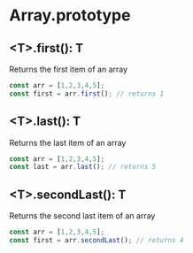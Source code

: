 # Array.prototype

## &lt;T&gt;.first(): T

Returns the first item of an array

```javascript
const arr = [1,2,3,4,5];
const first = arr.first(); // returns 1
```

## &lt;T&gt;.last(): T

Returns the last item of an array

```javascript
const arr = [1,2,3,4,5];
const last = arr.last(); // returns 5
```

## &lt;T&gt;.secondLast(): T

Returns the second last item of an array

```javascript
const arr = [1,2,3,4,5];
const first = arr.secondLast(); // returns 4
```